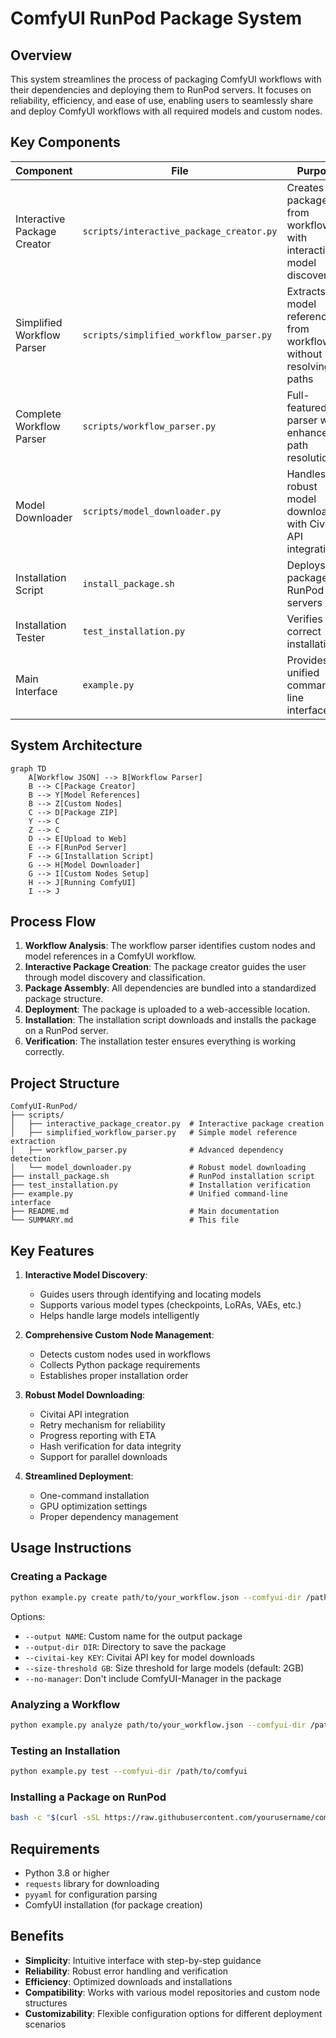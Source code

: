 # ComfyUI RunPod Package System

## Overview

This system streamlines the process of packaging ComfyUI workflows with their dependencies and deploying them to RunPod servers. It focuses on reliability, efficiency, and ease of use, enabling users to seamlessly share and deploy ComfyUI workflows with all required models and custom nodes.

## Key Components

| Component | File | Purpose |
|-----------|------|---------|
| Interactive Package Creator | `scripts/interactive_package_creator.py` | Creates packages from workflows with interactive model discovery |
| Simplified Workflow Parser | `scripts/simplified_workflow_parser.py` | Extracts model references from workflows without resolving paths |
| Complete Workflow Parser | `scripts/workflow_parser.py` | Full-featured parser with enhanced path resolution |
| Model Downloader | `scripts/model_downloader.py` | Handles robust model downloading with Civitai API integration |
| Installation Script | `install_package.sh` | Deploys packages on RunPod servers |
| Installation Tester | `test_installation.py` | Verifies correct installation |
| Main Interface | `example.py` | Provides a unified command-line interface |

## System Architecture

```mermaid
graph TD
    A[Workflow JSON] --> B[Workflow Parser]
    B --> C[Package Creator]
    B --> Y[Model References]
    B --> Z[Custom Nodes]
    C --> D[Package ZIP]
    Y --> C
    Z --> C
    D --> E[Upload to Web]
    E --> F[RunPod Server]
    F --> G[Installation Script]
    G --> H[Model Downloader]
    G --> I[Custom Nodes Setup]
    H --> J[Running ComfyUI]
    I --> J
```

## Process Flow

1. **Workflow Analysis**: The workflow parser identifies custom nodes and model references in a ComfyUI workflow.
2. **Interactive Package Creation**: The package creator guides the user through model discovery and classification.
3. **Package Assembly**: All dependencies are bundled into a standardized package structure.
4. **Deployment**: The package is uploaded to a web-accessible location.
5. **Installation**: The installation script downloads and installs the package on a RunPod server.
6. **Verification**: The installation tester ensures everything is working correctly.

## Project Structure

```
ComfyUI-RunPod/
├── scripts/
│   ├── interactive_package_creator.py  # Interactive package creation
│   ├── simplified_workflow_parser.py   # Simple model reference extraction
│   ├── workflow_parser.py              # Advanced dependency detection
│   └── model_downloader.py             # Robust model downloading
├── install_package.sh                  # RunPod installation script
├── test_installation.py                # Installation verification
├── example.py                          # Unified command-line interface
├── README.md                           # Main documentation
└── SUMMARY.md                          # This file
```

## Key Features

1. **Interactive Model Discovery**: 
   - Guides users through identifying and locating models
   - Supports various model types (checkpoints, LoRAs, VAEs, etc.)
   - Helps handle large models intelligently

2. **Comprehensive Custom Node Management**:
   - Detects custom nodes used in workflows
   - Collects Python package requirements
   - Establishes proper installation order

3. **Robust Model Downloading**:
   - Civitai API integration
   - Retry mechanism for reliability
   - Progress reporting with ETA
   - Hash verification for data integrity
   - Support for parallel downloads

4. **Streamlined Deployment**:
   - One-command installation
   - GPU optimization settings
   - Proper dependency management

## Usage Instructions

### Creating a Package

```bash
python example.py create path/to/your_workflow.json --comfyui-dir /path/to/comfyui
```

Options:
- `--output NAME`: Custom name for the output package
- `--output-dir DIR`: Directory to save the package
- `--civitai-key KEY`: Civitai API key for model downloads
- `--size-threshold GB`: Size threshold for large models (default: 2GB)
- `--no-manager`: Don't include ComfyUI-Manager in the package

### Analyzing a Workflow

```bash
python example.py analyze path/to/your_workflow.json --comfyui-dir /path/to/comfyui
```

### Testing an Installation

```bash
python example.py test --comfyui-dir /path/to/comfyui
```

### Installing a Package on RunPod

```bash
bash -c "$(curl -sSL https://raw.githubusercontent.com/yourusername/comfyui/main/install_package.sh)" -- --package URL_TO_YOUR_PACKAGE
```

## Requirements

- Python 3.8 or higher
- `requests` library for downloading
- `pyyaml` for configuration parsing
- ComfyUI installation (for package creation)

## Benefits

- **Simplicity**: Intuitive interface with step-by-step guidance
- **Reliability**: Robust error handling and verification
- **Efficiency**: Optimized downloads and installations
- **Compatibility**: Works with various model repositories and custom node structures
- **Customizability**: Flexible configuration options for different deployment scenarios
